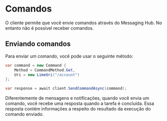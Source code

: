 # Comandos

O cliente permite que você envie comandos através do Messaging Hub. No entanto não é possível receber comandos. 

## Enviando comandos

Para enviar um comando, você pode usar o seguinte método:

```csharp
var command = new Command {
    Method = CommandMethod.Get,
    Uri = new LimeUri("/account")
};

var response = await client.SendCommandAsync(command);
```

Diferentemente de mensagens e notificações, quando você envia um comando, você recebe uma resposta quando a tarefa é concluída. Essa resposta contém informações a respeito do resultado da execução do comando enviado.